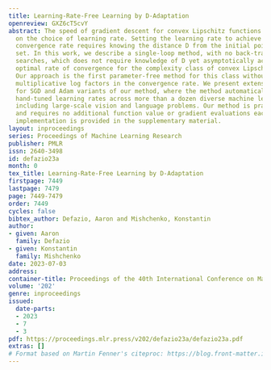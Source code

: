 ```yaml
---
title: Learning-Rate-Free Learning by D-Adaptation
openreview: GXZ6cT5cvY
abstract: The speed of gradient descent for convex Lipschitz functions is highly dependent
  on the choice of learning rate. Setting the learning rate to achieve the optimal
  convergence rate requires knowing the distance D from the initial point to the solution
  set. In this work, we describe a single-loop method, with no back-tracking or line
  searches, which does not require knowledge of D yet asymptotically achieves the
  optimal rate of convergence for the complexity class of convex Lipschitz functions.
  Our approach is the first parameter-free method for this class without additional
  multiplicative log factors in the convergence rate. We present extensive experiments
  for SGD and Adam variants of our method, where the method automatically matches
  hand-tuned learning rates across more than a dozen diverse machine learning problems,
  including large-scale vision and language problems. Our method is practical, efficient
  and requires no additional function value or gradient evaluations each step. An
  implementation is provided in the supplementary material.
layout: inproceedings
series: Proceedings of Machine Learning Research
publisher: PMLR
issn: 2640-3498
id: defazio23a
month: 0
tex_title: Learning-Rate-Free Learning by D-Adaptation
firstpage: 7449
lastpage: 7479
page: 7449-7479
order: 7449
cycles: false
bibtex_author: Defazio, Aaron and Mishchenko, Konstantin
author:
- given: Aaron
  family: Defazio
- given: Konstantin
  family: Mishchenko
date: 2023-07-03
address: 
container-title: Proceedings of the 40th International Conference on Machine Learning
volume: '202'
genre: inproceedings
issued:
  date-parts:
  - 2023
  - 7
  - 3
pdf: https://proceedings.mlr.press/v202/defazio23a/defazio23a.pdf
extras: []
# Format based on Martin Fenner's citeproc: https://blog.front-matter.io/posts/citeproc-yaml-for-bibliographies/
---
```

